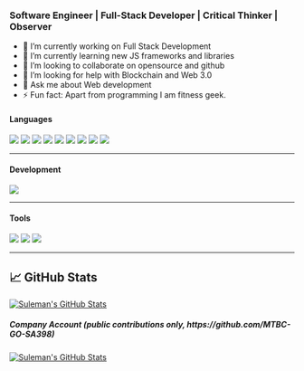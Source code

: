 ### Software Engineer | Full-Stack Developer | Critical Thinker | Observer

- 🔭 I’m currently working on Full Stack Development
- 🌱 I’m currently learning new JS frameworks and libraries
- 👯 I’m looking to collaborate on opensource and github
- 🤔 I’m looking for help with Blockchain and Web 3.0
- 💬 Ask me about Web development
- ⚡ Fun fact: Apart from programming I am fitness geek.


#### Languages
![](https://img.shields.io/badge/-React-61DAFB?style=flat&logo=react&logoColor=3c3c3c)
![](https://img.shields.io/badge/-Redux-purple?logo=redux&logoColor=white&style=flat)
![](https://img.shields.io/badge/-Node-darkgreen?logo=node.js&logoColor=white&style=flat)
![](https://img.shields.io/badge/-JavaScript-F7DF1E?style=flat&logo=javascript&logoColor=3c3c3c)
![](https://img.shields.io/badge/-HTML-red?logo=html5&logoColor=white&style=flat)
![](https://img.shields.io/badge/-CSS-blue?logo=css3&logoColor=white&style=flat)
![](https://img.shields.io/badge/-GraphQL-pink?logo=GraphQL&logoColor=white&style=flat)
![](https://img.shields.io/badge/-Express-black?logo=Express&logoColor=white&style=flat)
![](https://img.shields.io/badge/-Appollo_GraphQL-purple?logo=appollo&logoColor=white&style=flat)

<hr/>

#### Development
![](https://img.shields.io/badge/-Visual_Studio_Code-007ACC?style=flat&logo=visual-studio-code&logoColor=white)

<hr/>

#### Tools
![](https://img.shields.io/badge/-Postman-FFFFFF?logo=postman&logoColor=orange&style=flat)
![](https://img.shields.io/badge/-Git-white?logo=git&logoColor=red&style=flat)
![](https://img.shields.io/badge/-Jira-white?logo=jira&logoColor=blue&style=flat)

<hr/>

## &#x1f4c8; GitHub Stats
<a href="https://github.com/SulemanBhatti/sulemanbhatti">
  <img align="center" src="https://github-readme-stats.vercel.app/api?username=sulemanbhatti&show_icons=true&line_height=27&count_private=true&title_color=3485ef&text_color=343434&icon_color=3964ef&bg_color=fffefe" alt="Suleman's GitHub Stats" />
</a>
<h5>Company Account (public contributions only, https://github.com/MTBC-GO-SA398)</h5>
<a href="https://github.com/SulemanBhatti/sulemanbhatti">
  <img align="center" src="https://github-readme-stats.vercel.app/api?username=MTBC-GO-SA398&show_icons=true&line_height=27&count_private=true&title_color=3485ef&text_color=343434&icon_color=3964ef&bg_color=fffefe" alt="Suleman's GitHub Stats" />
</a>
